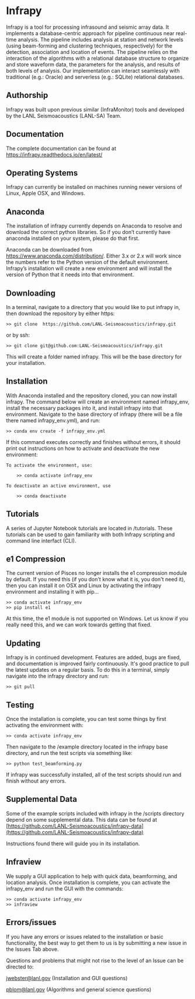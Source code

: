 # Infrapy

Infrapy is a tool for processing infrasound and seismic array data. It
implements a database-centric approach for pipeline continuous near real-time
analysis. The pipeline includes analysis at station and network levels (using
beam-forming and clustering techniques, respectively) for the detection,
association and location of events.  The pipeline relies on the interaction of
the algorithms with a relational database structure to organize and store
waveform data, the parameters for the analysis, and results of both levels of
analysis. Our implementation can interact seamlessly with traditional (e.g.:
Oracle) and serverless (e.g.: SQLite) relational databases.


## Authorship
Infrapy was built upon previous similar (InfraMonitor) tools and
developed by the LANL Seismoacoustics (LANL-SA) Team.  

## Documentation
The complete documentation can be found at https://infrapy.readthedocs.io/en/latest/

## Operating Systems

Infrapy can currently be installed on machines running newer versions of Linux, Apple OSX, and Windows.

## Anaconda

The installation of infrapy currently depends on Anaconda to resolve and download the correct python libraries. So if you don’t currently have anaconda installed on your system, please do that first.

Anaconda can be downloaded from https://www.anaconda.com/distribution/. Either 3.x or 2.x will work since the numbers refer to the Python version of the default environment. Infrapy’s installation will create a new environment and will install the version of Python that it needs into that environment.

## Downloading

In a terminal, navigate to a directory that you would like to put infrapy in, then download the repository by either https:

    >> git clone  https://github.com/LANL-Seismoacoustics/infrapy.git
    
or by ssh:

    >> git clone git@github.com:LANL-Seismoacoustics/infrapy.git
    
This will create a folder named infrapy. This will be the base directory for your installation.

## Installation

With Anaconda installed and the repository cloned, you can now install infrapy. The command below will create an environment named infrapy_env, install the necessary packages into it, and install infrapy into that environment.  Navigate to the base directory of infrapy (there will be a file there named infrapy_env.yml), and run:

    >> conda env create -f infrapy_env.yml

If this command executes correctly and finishes without errors, it should print out instructions on 
how to activate and deactivate the new environment:

    To activate the environment, use:

        >> conda activate infrapy_env

    To deactivate an active environment, use

        >> conda deactivate
        
## Tutorials

A series of Jupyter Notebook tutorials are located in /tutorials.  These tutorials can be used to gain familiarity with both Infrapy scripting and command line interfact (CLI).
        
## e1 Compression

The current version of Pisces no longer installs the e1 compression module by default.  If you need this (if you don't know what it is, you don't need it), then you can install it on OSX and Linux by activating the infrapy environment and installing it with pip...

    >> conda activate infrapy_env
    >> pip install e1
    
At this time, the e1 module is not supported on Windows.  Let us know if you really need this, and we can work towards getting that fixed.
        
## Updating

Infrapy is in continued development.  Features are added, bugs are fixed, and documentation is improved fairly continuously. It's good practice to pull the latest updates on a regular basis.  To do this in a terminal, simply navigate into the infrapy directory and run:

    >> git pull
 
## Testing

Once the installation is complete, you can test some things by first activating the environment with:

    >> conda activate infrapy_env

Then navigate to the /example directory located in the infrapy base directory, and run the test scripts via something like:

    >> python test_beamforming.py

If infrapy was successfully installed, all of the test scripts should run and finish without any errors.

## Supplemental Data

Some of the example scripts included with infrapy in the /scripts directory depend on some supplemental data.  This data can be found at [https://github.com/LANL-Seismoacoustics/infrapy-data](https://github.com/LANL-Seismoacoustics/infrapy-data)

Instructions found there will guide you in its installation.

## Infraview

We supply a GUI application to help with quick data, beamforming, and location analysis. Once installation is complete, you can activate the infrapy_env and run the GUI with the commands:
    
    >> conda activate infrapy_env
    >> infraview

## Errors/issues

If you have any errors or issues related to the installation or basic functionality, the best way to get them to us is by submitting a new issue in the Issues Tab above. 

Questions and problems that might not rise to the level of an Issue can be directed to:
  
jwebster@lanl.gov (Installation and GUI questions)

pblom@lanl.gov (Algorithms and general science questions)
